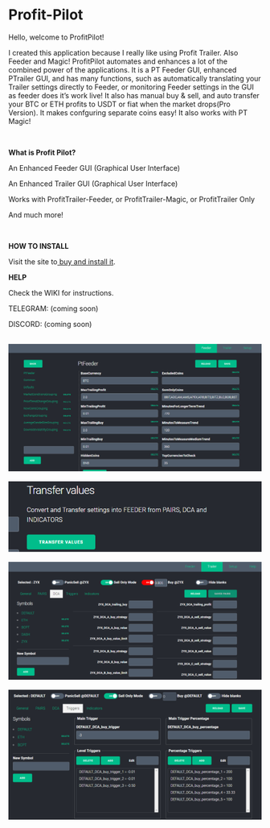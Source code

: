 # Profit-Pilot
<p>Hello, welcome to ProfitPilot!</p>
<p>I created this application because I really like using Profit Trailer. Also Feeder and Magic! ProfitPilot automates and enhances a lot of the combined power of the applications. It is a PT Feeder GUI, enhanced PTrailer GUI, and has many functions, such as automatically translating your Trailer settings directly to Feeder, or monitoring Feeder settings in the GUI as feeder does it’s work live! It also has manual buy & sell, and auto transfer your BTC or ETH profits to USDT or fiat when the market drops(Pro Version). It makes confguring separate coins easy! It also works with PT Magic!</p>
&nbsp;
<p><strong>What is Profit Pilot?</strong></p>
<p>An Enhanced Feeder GUI (Graphical User Interface) </p>
<p>An Enhanced Trailer GUI (Graphical User Interface) </p>
<p>Works with ProfitTrailer-Feeder, or ProfitTrailer-Magic, or ProfitTrailer Only</p>
<p>And much more!</p>
&nbsp;
<p><strong>HOW TO INSTALL</strong></p>
<p>   Visit the site to<a href="http://digitaltradingsoftware.com"> buy and install it</a>.</p>
<strong>HELP</strong>
<p>   Check the WIKI for instructions.</p>
<p>  TELEGRAM: (coming soon)</p>
<p>  DISCORD: (coming soon)</p>
&nbsp;
<img src="installimages/screenshot-feederpanel1.png" width="800">
&nbsp;
<img src="installimages/screenshot-transfertrailer.png">
&nbsp;
<img src="installimages/screenshot-trailerpanel1.png" width="800">
&nbsp;
&nbsp;
<img src="installimages/screenshot-trailertriggers.png" width="800">
&nbsp;
 
